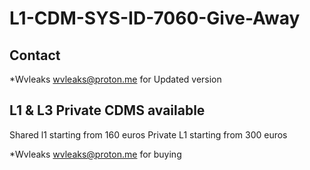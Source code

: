 # L1-CDM-SYS-ID-7060-Give-Away
## Contact

*Wvleaks <wvleaks@proton.me> for Updated version

## L1 & L3 Private CDMS available 
Shared l1 starting from 160 euros
Private L1 starting from 300 euros

*Wvleaks <wvleaks@proton.me> for buying
